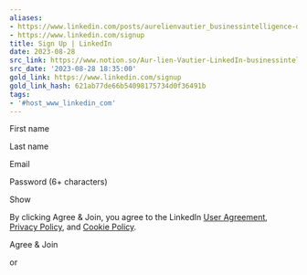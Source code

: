 ```yaml
---
aliases:
- https://www.linkedin.com/posts/aurelienvautier_businessintelligence-dataanalytics-dashboard-activity-7097459717383311360-db1X
- https://www.linkedin.com/signup
title: Sign Up | LinkedIn
date: 2023-08-28
src_link: https://www.notion.so/Aur-lien-Vautier-LinkedIn-businessintelligence-dataanalytics-dashboard-36-a49ef88a37544d3da474209c100ced46
src_date: '2023-08-28 18:35:00'
gold_link: https://www.linkedin.com/signup
gold_link_hash: 621ab77de66b54098175734d0f36491b
tags:
- '#host_www_linkedin_com'
---
```




First name

Last name



Email




Password (6+ characters)


Show



 By clicking Agree & Join, you agree to the LinkedIn [User Agreement](https://www.linkedin.com/legal/user-agreement?trk=registration-frontend_join-form-user-agreement), [Privacy Policy](https://www.linkedin.com/legal/privacy-policy?trk=registration-frontend_join-form-privacy-policy), and [Cookie Policy](https://www.linkedin.com/legal/cookie-policy?trk=registration-frontend_join-form-cookie-policy).
 



 Agree & Join
 














or